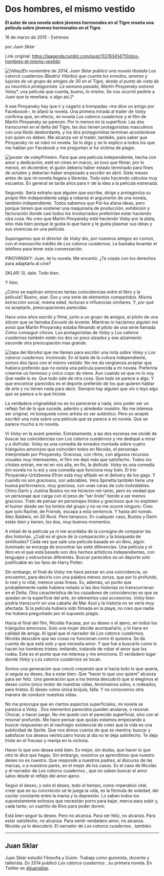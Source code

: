 # Dos hombres, el mismo vestido

**El autor de una novela sobre jóvenes hormonales en el Tigre reseña una película sobre jóvenes hormonales en el Tigre.**

16 de marzo de 2015 - Estrenos

_por Juan Sklar_

Link original: https://laagenda.tumblr.com/post/113763414710/dos-hombres-el-mismo-vestido

![Vóley](https://64.media.tumblr.com/9a9acad3f33b75425a6555347aba42fe/tumblr_inline_pk0l47lYKC1t6q87u_500.jpg)*[En noviembre de 2014, Juan Sklar publicó una novela titulada* Los catorce cuadernos *(Beatriz Viterbo) que cuenta los enredos, amores y lujurias de un grupo de amigos de 30 en el Tigre, desde el punto de vista de su neurótico protagonista. La semana pasada, Martín Piroyansky estrenó* Voley*, una película que cuenta, bueno, lo mismo. Se nos ocurrió pedirle a Juan que la reseñara, o algo así.]*

A ese Piroyansky hay que ir y cagarlo a trompadas –me dice un amigo por Faceboook–, te afanó la novela. Una primera mirada al trailer de *Voley* confirma que, en efecto, mi novela *Los catorce cuadernos* y el film de Martín Piroyansky se parecen. Por lo menos en la superficie. Las dos transcurren en el delta del Tigre, las dos tienen protagonistas masculinos con una libido desbordante, y los dos protagonistas terminan acostándose con quien no deben. Me alcanza ver el trailer, también, para saber que Piroyansky no se robó mi novela. Se lo digo y se lo explico a todos los que me hablan por Facebook y me preguntan si fui víctima de plagio. 

![poster de voley](https://64.media.tumblr.com/9a9acad3f33b75425a6555347aba42fe/tumblr_inline_pk0l4724oE1t6q87u_250.jpg)Primero. Para que una película independiente, hecha con amor y dedicación, esté en cines en marzo, se tuvo que filmar, por lo menos, en diciembre; el guión debería haber estado terminado para fines de octubre y deberían haber empezado a escribir en abril. Siete meses antes de que mi novela llegara a librerías. Todo esto haciendo cálculos muy escuetos. En general se tarda años para ir de la idea a la película estrenada. 

 Segundo. Sería extraño que alguien que escribe, dirige y protagoniza su propio film independiente salga a robarse el argumento de una novela, también independiente. Todos sabemos que Pol-ka afana ideas, pero porque tienen que sostener una maquinaria de producción, exhibición y facturación donde casi todos los involucrados preferirían estar haciendo otra cosa. No creo que Martín Piroyansky esté haciendo  *Voley*  por la plata, sino más bien porque le gusta lo que hace y le gusta plasmar sus ideas y sus vivencias en una película. 

 Supongamos que el director de  *Voley*  dio, por nuestros amigos en común, con el manuscrito inédito de  *Los catorce cuadernos*. Le bastaba levantar el teléfono para tener esta conversación.

PIROYANSKY: Juan, leí tu novela. Me encantó. ¿Te copás con los derechos para adaptarla al cine? 

SKLAR: Sí, dale. Todo bien. 

 Y listo. 

 ¿Cómo se explican entonces tantas coincidencias entre el libro y la película? Bueno, azar. Eso y una serie de elementos compartidos. Misma extracción social, misma edad, lecturas e influencias similares. Y, por qué no aceptarlo, preocupaciones parecidas. 

 Hace unos años escribí y filmé, junto a un grupo de amigos, el piloto de una sitcom que se llamaba  *Escuela de levante.* Mientras lo hacíamos alguien me avisó que Martín Piroyansky estaba filmando el piloto de una serie llamada *Cómo conseguir chicas*. Los protagonistas de *Voley* y  *Los catorce cuadernos* también están los dos un poco alzados y ese alzamiento esconde otra preocupación mas grande. 

![tapa del libro](https://64.media.tumblr.com/54960566fad7dc453577bff476f04e20/tumblr_inline_pk0l48MKeI1t6q87u_250.jpg)Así que me llaman para escribir una nota sobre  *Voley*  y  *Los catorce cuadernos.* Incómodo. En el baile de la cultura independiente, somos dos tipos con el mismo vestido. No me da vergüenza aceptar que hubiera preferido que no exista una película parecida a mi novela. Preferiría creerme un hermoso y único copo de nieve. Aun cuando sé que no lo soy. Que nadie lo es. Que todo sale de otra cosa. Que todo se parece a algo. Y que encontrar parecidos es el deporte preferido de los que quieren hablar de arte y no tienen nada para decir. Siempre hay alguien que vio o leyó algo que se parece a lo que hiciste. 

 La verdadera originalidad no es no parecerse a nada, sino poder ser un reflejo fiel de lo que sucede, adentro y alrededor nuestro. No me interesa ser original, mi búsqueda como artista es ser auténtico. Pero yo acepté escribir una nota sobre una película que se parece a mi novela. Que se parece mucho a mi novela. 

Vi *Voley* en la avant premier. Extrañamente, a las dos escenas me olvidé de buscar las coincidencias con *Los catorce cuadernos*  y me dediqué a mirar y a disfrutar. *Voley* es una comedia de enredos montada sobre cuatro triángulos amorosos que coinciden todos en Nicolás, el personaje interpretado por Piroyansky. Graciosa, con ritmo, con algunos recursos visuales muy interesantes, el film me dejó más que satisfecho. Todos los chistes entran, me reí en voz alta, en fin, la disfruté.  *Voley*  es una comedia (mi novela no lo es) y una comedia que funciona muy bien. El trío Piroyansky-Urtizberea-Efrón está muy afilado en el delivery de los gags. Y cuando no son graciosos, son adorables. Vera Spinetta también tiene una buena performance, muy graciosa, con unas caras de culo inolvidables. Chino Darín y Justina Bustos no me hicieron reír tanto, pero es verdad que un personaje que carga con el peso de “ser lindo” tiende a ser menos gracioso. Trato de pensar en personajes lindos y graciosos que no exploten el humor desde ser los tontos del grupo y no se me ocurre ninguno. Creo que solo Rachel, de  *Friends,* escapa a esta sentencia. Y hasta ahí nomás. Alec Baldwin, en *30 Rock*. Pero tampoco. En cualquier caso, Bustos y Darín están bien y tienen, los dos, muy buenos momentos. 

 A mitad de la película ya ni me acordaba de la consigna de comparar las dos historias. ¿Cuál es el goce de la comparación y la búsqueda de similitudes? Cada vez que sale una película basada en un libro, algún iluminado se encarga de encontrar las siete diferencias. Una película y el libro en el que está basado son dos hechos artísticos independientes, con lenguajes y estructuras diferentes. Buscar parecidos es un deporte solo justificable en los fans de Harry Potter. 

 Sin embargo, el final de  *Voley*  me hace pensar en una coincidencia, un encuentro, para decirlo con una palabra menos zonza, que por lo profundo, lo real y lo vital, merece unas líneas. Es, además, un punto que probablemente nadie hubiera notado si las dos historias no transcurrieran en el Delta. Otra característica de los cazadores de coincidencias es que se quedan en la superficie del arte, en elementos casi accesorios.  *Voley*  bien podría transcurrir en una cabaña de Mar Azul y la historia no se vería muy afectada. Si la película hubiera sido filmada en la playa, no creo que nadie me hubiera preguntado por el supuesto plagio. 

 Hacia el final del film, Nicolás fracasa, por su deseo o el ajeno, en todos los triángulos amorosos. Solo una mujer decide acompañarlo, y lo hace en calidad de amiga. Al igual que el narrador de  *Los catorce cuadernos*, Nicolás descubre que las cosas no funcionan como él quisiera. Se da cuenta de que está solo y que necesita amor. Y que fue a buscarlo como lo hacen los hombres tristes: imitando, tratando de robar el amor que los rodea. Este es el punto que me interesa y me emociona. El verdadero lugar donde  *Voley*  y  *Los catorce cuadernos*  se tocan. 

 Somos una generación que creció creyendo que si hacía todo lo que quería, si seguía su deseo, iba a estar bien. Que “hacer lo que uno quiere” alcanza para ser feliz. Una generación que a los treinta descubrió que si elegimos el deseo como único motor de nuestras vidas, terminamos solos, o rodeados, pero tristes. El deseo cómo única brújula, falla. Y no conocemos otra manera de conducir nuestras vidas. 

 No me preocupa que en ciertos aspectos superficiales, mi novela se parezca a  *Voley* . Dos elementos parecidos pueden anularse, o resonar. Chocar, o hacer juego. No me quedo con el parecido superficial, sino con el resonar profundo. Me hace pensar que quizás estamos empezando a buscar respuestas en el naufragio existencial de creer que la vida es una publicidad de Sprite. Que nos dimos cuenta de que es mentira: buscar y satisfacer tus deseos veinticuatro horas al día no te deja satisfecho. Te deja triste en el fracaso y manija en la victoria. 

 Hacer lo que uno desea está bien. Es mejor, sin dudas, que hacer lo que otro te dice que hagas. Sin embargo, nosotros ya aprendimos que nuestro deseo no es nuestro. Que responde a nuestros padres, al discurso de las marcas, o a nuestros pares, en el mejor de los casos. Es el caso de Nicolás y el narrador de  *Los catorce cuadernos* , que no saben buscar el amor salvo desde el reflejo del amor ajeno. 

 Seguir el deseo, y solo el deseo, todo el tiempo, como imperativo vital, creer que en su concreción se te juega la vida, es la fórmula de soledad, del oscilar constante entre la manía y la depresión. Lo saben todos los supuestamente exitosos que necesitan porro para bajar, merca para subir y, cada tanto, un cuartito de Rivo para poder dormir. 

 Está bien seguir tu deseo. Pero no alcanza. Para ser feliz, no alcanza. Para estar satisfecho, no alcanza. Para sentir verdadero amor, no alcanza. Nicolás ya lo descubrió. El narrador de  *Los catorce cuadernos* , también. 



---

 Juan Sklar
-----------

 Juan Sklar estudió Filosofía y Guión. Trabaja como guionista, docente y tallerista. En 2014 publicó  *Los catorce cuadernos* , su primera novela. En Twitter es [@juansklar](http://www.twitter.com/juansklar). 

